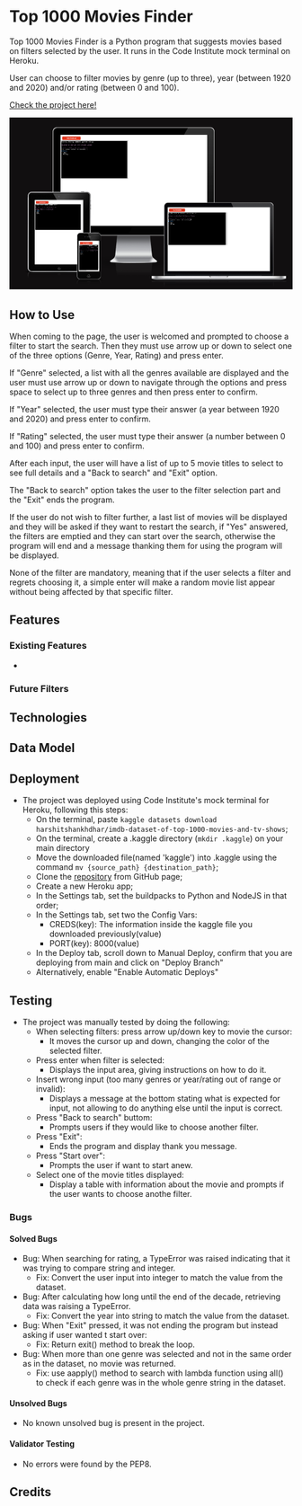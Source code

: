 # Top 1000 Movies Finder

Top 1000 Movies Finder is a Python program that suggests movies based on filters selected by the user. It runs in the Code Institute mock terminal on Heroku.

User can choose to filter movies by genre (up to three), year (between 1920 and 2020) and/or rating (between 0 and 100).

[Check the project here!](https://best-1000-movie-finder-37b039113a18.herokuapp.com/)

![Am I responsive screenshot](/docs/images/am-i-responsive.png)

## How to Use

When coming to the page, the user is welcomed and prompted to choose a filter to start the search. Then they must use arrow up or down to select one of the three options (Genre, Year, Rating) and press enter.

If "Genre" selected, a list with all the genres available are displayed and the user must use arrow up or down to navigate through the options and press space to select up to three genres and then press enter to confirm.

If "Year" selected, the user must type their answer (a year between 1920 and 2020) and press enter to confirm.

If "Rating" selected, the user must type their answer (a number between 0 and 100) and press enter to confirm.

After each input, the user will have a list of up to 5 movie titles to select to see full details and a "Back to search" and "Exit" option.

The "Back to search" option takes the user to the filter selection part and the "Exit" ends the program.

If the user do not wish to filter further, a last list of movies will be displayed and they will be asked if they want to restart the search, if "Yes" answered, the filters are emptied and they can start over the search, otherwise the program will end and a message thanking them for using the program will be displayed.

None of the filter are mandatory, meaning that if the user selects a filter and regrets choosing it, a simple enter will make a random movie list appear without being affected by that specific filter. 

## Features
### Existing Features

+ 

### Future Filters


## Technologies



## Data Model

## Deployment

+ The project was deployed using Code Institute's mock terminal for Heroku, following this steps:
    + On the terminal, paste `kaggle datasets download harshitshankhdhar/imdb-dataset-of-top-1000-movies-and-tv-shows`;
    + On the terminal, create a .kaggle directory (`mkdir .kaggle`) on your main directory
    + Move the downloaded file(named 'kaggle') into .kaggle using the command `mv {source_path} {destination_path}`;
    + Clone the [repository](https://github.com/mariaciceri/movie-recommendation) from GitHub page;
    + Create a new Heroku app;
    + In the Settings tab, set the buildpacks to Python and NodeJS in that order;
    + In the Settings tab, set two the Config Vars:
        + CREDS(key): The information inside the kaggle file you downloaded previously(value)
        + PORT(key): 8000(value)
    + In the Deploy tab, scroll down to Manual Deploy, confirm that you are deploying from main and click on "Deploy Branch"
    + Alternatively, enable "Enable Automatic Deploys"

## Testing

+ The project was manually tested by doing the following:
    + When selecting filters: press arrow up/down key to movie the cursor:
        + It moves the cursor up and down, changing the color of the selected filter.
    + Press enter when filter is selected:
        + Displays the input area, giving instructions on how to do it.
    + Insert wrong input (too many genres or year/rating out of range or invalid):
        + Displays a message at the bottom stating what is expected for input, not allowing to do anything else until the input is correct.
    + Press "Back to search" buttom:
        + Prompts users if they would like to choose another filter.
    + Press "Exit":
        + Ends the program and display thank you message.
    + Press "Start over":
        + Prompts the user if want to start anew.
    + Select one of the movie titles displayed:
        + Display a table with information about the movie and prompts if the user wants to choose anothe filter.


### Bugs
#### Solved Bugs

+ Bug: When searching for rating, a TypeError was raised indicating that it was trying to compare string and integer.
    + Fix: Convert the user input into integer to match the value from the dataset.
+ Bug: After calculating how long until the end of the decade, retrieving data was raising a TypeError.
    + Fix: Convert the year into string to match the value from the dataset.
+ Bug: When "Exit" pressed, it was not ending the program but instead asking if user wanted t start over:
    + Fix: Return exit() method to break the loop.
+ Bug: When more than one genre was selected and not in the same order as in the dataset, no movie was returned.
    + Fix: use aapply() method to search with lambda function using all() to check if each genre was in the whole genre string in the dataset.

#### Unsolved Bugs

+ No known unsolved bug is present in the project.

#### Validator Testing

+ No errors were found by the PEP8.

## Credits

